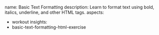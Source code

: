 name: Basic Text Formatting
description: Learn to format text using bold, italics, underline, and other HTML tags.
aspects:
  - workout
insights:
  - basic-text-formatting-html-exercise
